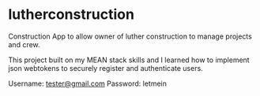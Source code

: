 # lutherconstruction

Construction App to allow owner of luther construction to manage projects and crew.

This project built on my MEAN stack skills and I learned how to implement json webtokens to securely register and authenticate users.


Username: tester@gmail.com   Password: letmein
